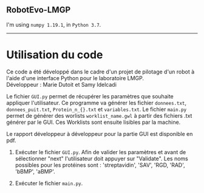 ## RobotEvo-LMGP

I'm using `numpy 1.19.1`, in `Python 3.7`.

---
# Utilisation du code
Ce code a été développé dans le cadre d'un projet de pilotage d'un robot à l'aide d'une interface Python pour le laboratoire LMGP.\
Développeur : Marie Dutoit et Samy Idelcadi

Le fichier `GUI.py` permet de récupérer les paramètres que souhaite appliquer l'utilisateur. Ce programme va générer les fichier `donnees.txt`, `donnees_puit.txt`, `Protein_n_{}.txt` et `variables.txt`. Le fichier `main.py` permet de générer des worlists `worklist_name.gwl` à partir des fichiers .txt générer par le GUI. Ces Worklists sont ensuite lisibles par la machine.

Le rapport développeur à développeur pour la partie GUI est disponible en pdf.

1. Exécuter le fichier `GUI.py`. Afin de valider les paramètres et avant de sélectionner "next" l'utilisateur doit appuyer sur "Validate". Les noms possibles pour les protéines sont : 'streptavidin', 'SAV', 'RGD, 'RAD', 'bBMP', 'aBMP'.

2. Exécuter le fichier `main.py`. 
